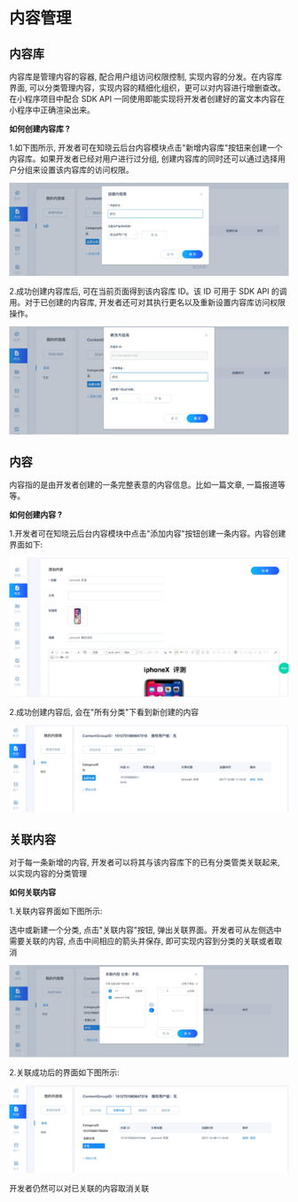 # 内容管理

## 内容库

内容库是管理内容的容器, 配合用户组访问权限控制, 实现内容的分发。在内容库界面, 可以分类管理内容，实现内容的精细化组织，更可以对内容进行增删查改。 在小程序项目中配合 SDK API 一同使用即能实现将开发者创建好的富文本内容在小程序中正确渲染出来。

**如何创建内容库 ?**

1.如下图所示, 开发者可在知晓云后台内容模块点击"新增内容库"按钮来创建一个内容库。如果开发者已经对用户进行过分组, 创建内容库的同时还可以通过选择用户分组来设置该内容库的访问权限。

![创建内容库](/images/dashboard/content-create-library.jpg)

2.成功创建内容库后, 可在当前页面得到该内容库 ID。该 ID 可用于 SDK API 的调用。对于已创建的内容库, 开发者还可对其执行更名以及重新设置内容库访问权限操作。

![修改内容库](/images/dashboard/content-update-library.jpg)



## 内容

内容指的是由开发者创建的一条完整表意的内容信息。比如一篇文章, 一篇报道等等。

**如何创建内容 ?**

1.开发者可在知晓云后台内容模块中点击"添加内容"按钮创建一条内容。内容创建界面如下:

![如何创建内容](/images/dashboard/content-add-content.jpg)

2.成功创建内容后, 会在"所有分类"下看到新创建的内容

![新增的内容](/images/dashboard/content-add-content-succeed.jpg)



## 关联内容

对于每一条新增的内容, 开发者可以将其与该内容库下的已有分类管类关联起来, 以实现内容的分类管理


**如何关联内容**

1.关联内容界面如下图所示:

  选中或新建一个分类, 点击"关联内容"按钮, 弹出关联界面。开发者可从左侧选中需要关联的内容, 点击中间相应的箭头并保存, 即可实现内容到分类的关联或者取消

  ![关联内容界面](/images/dashboard/content-associate.jpg)



2.关联成功后的界面如下图所示:

  ![成功关联界面](/images/dashboard/content-associate-succeed.jpg)

  开发者仍然可以对已关联的内容取消关联
